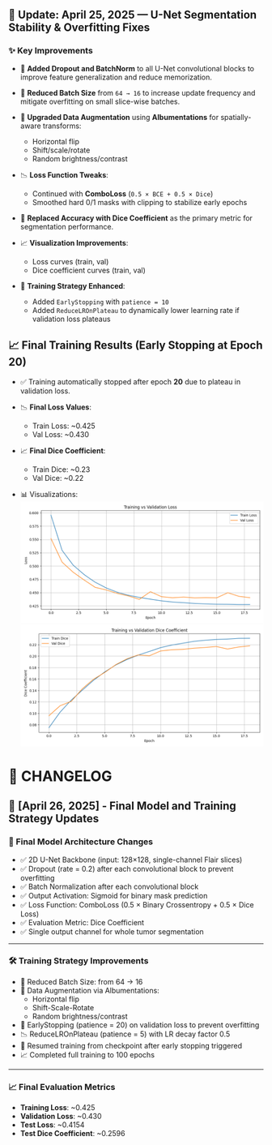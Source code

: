 ## 📅 Update: April 25, 2025 — U-Net Segmentation Stability & Overfitting Fixes

### ✨ Key Improvements

- 🔧 **Added Dropout and BatchNorm** to all U-Net convolutional blocks to improve feature generalization and reduce memorization.

- 🧠 **Reduced Batch Size** from `64 → 16` to increase update frequency and mitigate overfitting on small slice-wise batches.

- 🧪 **Upgraded Data Augmentation** using **Albumentations** for spatially-aware transforms:
  - Horizontal flip
  - Shift/scale/rotate
  - Random brightness/contrast

- 📉 **Loss Function Tweaks**:
  - Continued with **ComboLoss** (`0.5 × BCE + 0.5 × Dice`)
  - Smoothed hard 0/1 masks with clipping to stabilize early epochs

- 📏 **Replaced Accuracy with Dice Coefficient** as the primary metric for segmentation performance.

- 📈 **Visualization Improvements**:
  - Loss curves (train, val)
  - Dice coefficient curves (train, val)

- 🔁 **Training Strategy Enhanced**:
  - Added `EarlyStopping` with `patience = 10`
  - Added `ReduceLROnPlateau` to dynamically lower learning rate if validation loss plateaus


## 📈 Final Training Results (Early Stopping at Epoch 20)

- ✅ Training automatically stopped after epoch **20** due to plateau in validation loss.
- 📉 **Final Loss Values**:
  - Train Loss: ~0.425
  - Val Loss: ~0.430

- 📈 **Final Dice Coefficient**:
  - Train Dice: ~0.23
  - Val Dice: ~0.22

- 📊 Visualizations:
  ![Loss Plot](segmentation_results/loss_plot.png)
  ![Dice Plot](segmentation_results/dice_plot.png)

# 📝 CHANGELOG

## 📅 [April 26, 2025] - Final Model and Training Strategy Updates

### 🧠 Final Model Architecture Changes
- ✅ 2D U-Net Backbone (input: 128×128, single-channel Flair slices)
- ✅ Dropout (rate = 0.2) after each convolutional block to prevent overfitting
- ✅ Batch Normalization after each convolutional block
- ✅ Output Activation: Sigmoid for binary mask prediction
- ✅ Loss Function: ComboLoss (0.5 × Binary Crossentropy + 0.5 × Dice Loss)
- ✅ Evaluation Metric: Dice Coefficient
- ✅ Single output channel for whole tumor segmentation

---

### 🛠️ Training Strategy Improvements
- 🔽 Reduced Batch Size: from 64 → 16
- 🧪 Data Augmentation via Albumentations:
  - Horizontal flip
  - Shift-Scale-Rotate
  - Random brightness/contrast
- 🔁 EarlyStopping (patience = 20) on validation loss to prevent overfitting
- 📉 ReduceLROnPlateau (patience = 5) with LR decay factor 0.5
- 🔄 Resumed training from checkpoint after early stopping triggered
- 📈 Completed full training to 100 epochs

---

### 📈 Final Evaluation Metrics
- **Training Loss**: ~0.425
- **Validation Loss**: ~0.430
- **Test Loss**: ~0.4154
- **Test Dice Coefficient**: ~0.2596
